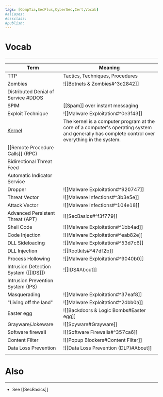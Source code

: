 ```yaml
---
tags: [CompTia,SecPlus,CyberSec,Cert,Vocab]
#aliases:
#cssclass:
#publish:
---
```


# Vocab
---

| Term                                                              | Meaning                                                                                                                                         |
| ----------------------------------------------------------------- | ----------------------------------------------------------------------------------------------------------------------------------------------- |
| TTP                                                               | Tactics, Techniques, Procedures                                                                                                                 |
| Zombies                                                           | ![[Botnets & Zombies#^3c2842]]                                                                                                                  |
| Distributed Denial of Service #DDOS                               |                                                                                                                                                 |
| SPIM                                                              | [[Spam]] over instant messaging                                                                                                                 |
| Exploit Technique                                                 | ![[Malware Exploitation#^0e3f43]]                                                                                                               |
| [Kernel](https://en.wikipedia.org/wiki/Kernel_(operating_system)) | The kernel is a computer program at the core of a computer's operating system and generally has complete control over everything in the system. |
| [[Remote Procedure Calls]] (RPC)                                  |                                                                                                                                                 |
| Bidirectional Threat Feed                                         |                                                                                                                                                 |
| Automatic Indicator Service                                       |                                                                                                                                                 |
| Dropper                                                           | ![[Malware Exploitation#^920747]]                                                                                                               |
| Threat Vector                                                     | ![[Malware Infections#^3b3e5e]]                                                                                                                 |
| Attack Vector                                                     | ![[Malware Infections#^104e18]]                                                                                                                 |
| Advanced Persistent Threat (APT)                                  | ![[SecBasics#^f3f779]]                                                                                                                          |
| Shell Code                                                        | ![[Malware Exploitation#^1bb4ad]]                                                                                                               |
| Code Injection                                                    | ![[Malware Exploitation#^eab82e]]                                                                                                               |
| DLL Sideloading                                                   | ![[Malware Exploitation#^53d7c6]]                                                                                                               |
| DLL Injection                                                     | ![[Rootkits#^47df2b]]                                                                                                                           |
| Process Hollowing                                                 | ![[Malware Exploitation#^9040b0]]                                                                                                               |
| Intrusion Detection System ([[IDS]])                              | ![[IDS#About]]                                                                                                                                  |
| Intrusion Prevention System (IPS)                                 |                                                                                                                                                 |
| Masquerading                                                      | ![[Malware Exploitation#^37eaf8]]                                                                                                               |
| "Living off the land"                                             | ![[Malware Exploitation#^2dbb0a]]                                                                                                               |
| Easter egg                                                        | ![[Backdoors & Logic Bombs#Easter egg]]                                                                                                         |
| Grayware/Jokeware                                                 | ![[Spyware#Grayware]]                                                                                                                           |
| Software firewall                                                 | ![[Software Firewalls#^357ca6]]                                                                                                                 |
| Content Filter                                                    | ![[Popup Blockers#Content Filter]]                                                                                                              |
| Data Loss Prevention                                              | ![[Data Loss Prevention (DLP)#About]]                                                                                                                 |
|                                                                   |                                                                                                                                                 |


# Also
---
- See [[SecBasics]]